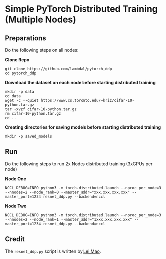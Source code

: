 # Simple PyTorch Distributed Training (Multiple Nodes)

## Preparations

Do the following steps on all nodes:

__Clone Repo__

```
git clone https://github.com/lambdal/pytorch_ddp
cd pytorch_ddp
```

__Download the dataset on each node before starting distributed training__

```
mkdir -p data
cd data
wget -c --quiet https://www.cs.toronto.edu/~kriz/cifar-10-python.tar.gz
tar -xvzf cifar-10-python.tar.gz
rm cifar-10-python.tar.gz
cd ..
```

__Creating directories for saving models before starting distributed training__

```
mkdir -p saved_models
```


## Run 

Do the following steps to run 2x Nodes distributed training (3xGPUs per node)

__Node One__

```
NCCL_DEBUG=INFO python3 -m torch.distributed.launch --nproc_per_node=3 --nnodes=2 --node_rank=0 --master_addr="xxx.xxx.xxx.xxx" --master_port=1234 resnet_ddp.py --backend=nccl
```

__Node Two__

```
NCCL_DEBUG=INFO python3 -m torch.distributed.launch --nproc_per_node=3 --nnodes=2 --node_rank=1 --master_addr="1xxx.xxx.xxx.xxx" --master_port=1234 resnet_ddp.py --backend=nccl
```


## Credit

The `resnet_ddp.py` script is written by [Lei Mao](https://leimao.github.io/blog/PyTorch-Distributed-Training/). 